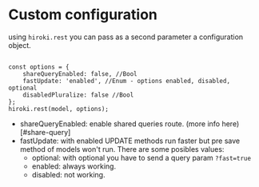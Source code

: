 # Custom configuration


using `hiroki.rest` you can pass as a second parameter a configuration object.

```jasvascript

const options = {
    shareQueryEnabled: false, //Bool
    fastUpdate: 'enabled', //Enum - options enabled, disabled, optional
    disabledPluralize: false //Bool
};
hiroki.rest(model, options);

```

* shareQueryEnabled: enable shared queries route. (more info here)[#share-query]
* fastUpdate: with enabled UPDATE methods run faster but pre save method of models won't run. There are some posibles values:
  * optional: with optional you have to send a query param `?fast=true`
  * enabled: always working.
  * disabled: not working.
